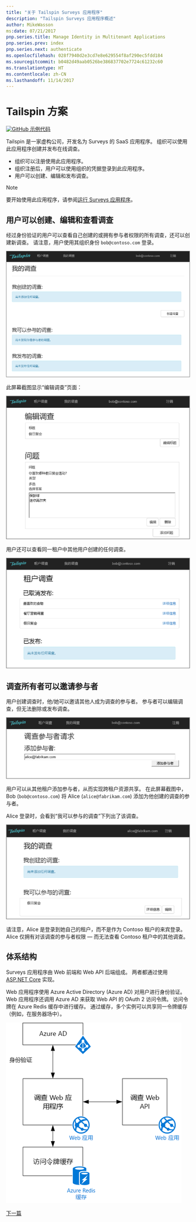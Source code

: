 ```yaml
---
title: "关于 Tailspin Surveys 应用程序"
description: "Tailspin Surveys 应用程序概述"
author: MikeWasson
ms:date: 07/21/2017
pnp.series.title: Manage Identity in Multitenant Applications
pnp.series.prev: index
pnp.series.next: authenticate
ms.openlocfilehash: 028f7940d2e3cd7e8e629554f8af290ec5fdd184
ms.sourcegitcommit: b0482d49aab0526be386837702e7724c61232c60
ms.translationtype: HT
ms.contentlocale: zh-CN
ms.lasthandoff: 11/14/2017
---
```

# <a name="the-tailspin-scenario"></a>Tailspin 方案

[![GitHub](../_images/github.png) 示例代码][sample application]

Tailspin 是一家虚构公司，开发名为 Surveys 的 SaaS 应用程序。 组织可以使用此应用程序创建并发布在线调查。

* 组织可以注册使用此应用程序。
* 组织注册后，用户可以使用组织的凭据登录到此应用程序。
* 用户可以创建、编辑和发布调查。

> [!NOTE]
> 要开始使用此应用程序，请参阅[运行 Surveys 应用程序]。
> 
> 

## <a name="users-can-create-edit-and-view-surveys"></a>用户可以创建、编辑和查看调查
经过身份验证的用户可以查看自己创建的或拥有参与者权限的所有调查，还可以创建新调查。 请注意，用户使用其组织身份 `bob@contoso.com` 登录。

![Surveys 应用](./images/surveys-screenshot.png)

此屏幕截图显示“编辑调查”页面：

![编辑调查](./images/edit-survey.png)

用户还可以查看同一租户中其他用户创建的任何调查。

![租户调查](./images/tenant-surveys.png)

## <a name="survey-owners-can-invite-contributors"></a>调查所有者可以邀请参与者
用户创建调查时，他/她可以邀请其他人成为调查的参与者。 参与者可以编辑调查，但无法删除或发布调查。  

![添加参与者](./images/add-contributor.png)

用户可以从其他租户添加参与者，从而实现跨租户资源共享。 在此屏幕截图中，Bob (`bob@contoso.com`) 将 Alice (`alice@fabrikam.com`) 添加为他创建的调查的参与者。

Alice 登录时，会看到“我可以参与的调查”下列出了该调查。

![调查参与者](./images/contributor.png)

请注意，Alice 是登录到她自己的租户，而不是作为 Contoso 租户的来宾登录。 Alice 仅拥有对该调查的参与者权限 &mdash; 而无法查看 Contoso 租户中的其他调查。

## <a name="architecture"></a>体系结构
Surveys 应用程序由 Web 前端和 Web API 后端组成。 两者都通过使用 [ASP.NET Core] 实现。

Web 应用程序使用 Azure Active Directory (Azure AD) 对用户进行身份验证。 Web 应用程序还调用 Azure AD 来获取 Web API 的 OAuth 2 访问令牌。 访问令牌在 Azure Redis 缓存中进行缓存。 通过缓存，多个实例可以共享同一令牌缓存（例如，在服务器场中）。

![体系结构](./images/architecture.png)

[下一篇][authentication]

<!-- Links -->

[authentication]: authenticate.md

[运行 Surveys 应用程序]: ./run-the-app.md
[ASP.NET Core]: /aspnet/core
[sample application]: https://github.com/mspnp/multitenant-saas-guidance
